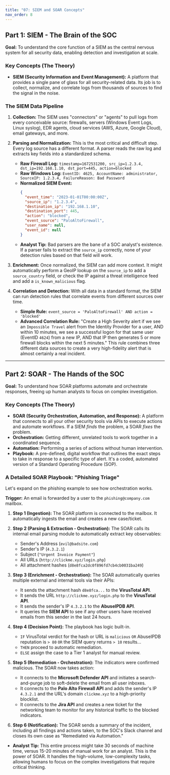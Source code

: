 ```yaml
---
title: "07: SIEM and SOAR Concepts"
nav_order: 8
---
```


## Part 1: SIEM - The Brain of the SOC

**Goal:** To understand the core function of a SIEM as the central nervous system for all security data, enabling detection and investigation at scale.

### Key Concepts (The Theory)

- **SIEM (Security Information and Event Management):** A platform that provides a single pane of glass for all security-related data. Its job is to collect, normalize, and correlate logs from thousands of sources to find the signal in the noise.

### The SIEM Data Pipeline

1.  **Collection:** The SIEM uses "connectors" or "agents" to pull logs from every conceivable source: firewalls, servers (Windows Event Logs, Linux syslog), EDR agents, cloud services (AWS, Azure, Google Cloud), email gateways, and more.

2.  **Parsing and Normalization:** This is the most critical and difficult step. Every log source has a different format. A parser reads the raw log and extracts key fields into a standardized schema.

    - **Raw Firewall Log:** `timestamp=1672531200, src_ip=1.2.3.4, dst_ip=192.168.1.10, dst_port=445, action=blocked`
    - **Raw Windows Log:** `EventID: 4625, AccountName: administrator, SourceIP: 1.2.3.4, FailureReason: Bad Password`
    - **Normalized SIEM Event:**
      ```json
      {
        "event_time": "2023-01-01T00:00:00Z",
        "source_ip": "1.2.3.4",
        "destination_ip": "192.168.1.10",
        "destination_port": 445,
        "action": "blocked",
        "event_source": "PaloAltoFirewall",
        "user_name": null,
        "event_id": null
      }
      ```
    - **Analyst Tip:** Bad parsers are the bane of a SOC analyst's existence. If a parser fails to extract the `source_ip` correctly, none of your detection rules based on that field will work.

3.  **Enrichment:** Once normalized, the SIEM can add more context. It might automatically perform a GeoIP lookup on the `source_ip` to add a `source_country` field, or check the IP against a threat intelligence feed and add a `is_known_malicious` flag.

4.  **Correlation and Detection:** With all data in a standard format, the SIEM can run detection rules that correlate events from different sources over time.
    - **Simple Rule:** `event_source = 'PaloAltoFirewall' AND action = 'blocked'`
    - **Advanced Correlation Rule:** "Create a High Severity alert if we see an `Impossible Travel` alert from the Identity Provider for a user, AND within 10 minutes, we see a successful logon for that same user (EventID `4624`) from a new IP, AND that IP then generates 5 or more firewall blocks within the next 5 minutes." This rule combines three different data sources to create a very high-fidelity alert that is almost certainly a real incident.

---

## Part 2: SOAR - The Hands of the SOC

**Goal:** To understand how SOAR platforms automate and orchestrate responses, freeing up human analysts to focus on complex investigation.

### Key Concepts (The Theory)

- **SOAR (Security Orchestration, Automation, and Response):** A platform that connects to all your other security tools via APIs to execute actions and automate workflows. If a SIEM _finds_ the problem, a SOAR _fixes_ the problem.
- **Orchestration:** Getting different, unrelated tools to work together in a coordinated sequence.
- **Automation:** Performing a series of actions without human intervention.
- **Playbook:** A pre-defined, digital workflow that outlines the exact steps to take in response to a specific type of alert. It's a coded, automated version of a Standard Operating Procedure (SOP).

### A Detailed SOAR Playbook: "Phishing Triage"

Let's expand on the phishing example to see how orchestration works.

**Trigger:** An email is forwarded by a user to the `phishing@company.com` mailbox.

1.  **Step 1 (Ingestion):** The SOAR platform is connected to the mailbox. It automatically ingests the email and creates a new case/ticket.

2.  **Step 2 (Parsing & Extraction - Orchestration):** The SOAR calls its internal email parsing module to automatically extract key observables:

    - Sender's Address (`evil@badsite.com`)
    - Sender's IP (`4.3.2.1`)
    - Subject (`"Urgent Invoice Payment"`)
    - All URLs (`http://clickme.xyz/login.php`)
    - All attachment hashes (`d8e8fca2dc0f896fd7cb4cb0031ba249`)

3.  **Step 3 (Enrichment - Orchestration):** The SOAR automatically queries multiple external and internal tools via their APIs:

    - It sends the attachment hash `d8e8fca...` to the **VirusTotal API**.
    - It sends the URL `http://clickme.xyz/login.php` to the **VirusTotal API**.
    - It sends the sender's IP `4.3.2.1` to the **AbuseIPDB API**.
    - It queries the **SIEM API** to see if any other users have received emails from this sender in the last 24 hours.

4.  **Step 4 (Decision Point):** The playbook has logic built-in.

    - `IF` VirusTotal verdict for the hash or URL is `malicious` `OR` AbuseIPDB reputation is `> 80` `OR` the SIEM query returns `> 10` results...
    - `THEN` proceed to automatic remediation.
    - `ELSE` assign the case to a Tier 1 analyst for manual review.

5.  **Step 5 (Remediation - Orchestration):** The indicators were confirmed malicious. The SOAR now takes action:

    - It connects to the **Microsoft Defender API** and initiates a search-and-purge job to soft-delete the email from all user inboxes.
    - It connects to the **Palo Alto Firewall API** and adds the sender's IP `4.3.2.1` and the URL's domain `clickme.xyz` to a high-priority blocklist.
    - It connects to the **Jira API** and creates a new ticket for the networking team to monitor for any historical traffic to the blocked indicators.

6.  **Step 6 (Notification):** The SOAR sends a summary of the incident, including all findings and actions taken, to the SOC's Slack channel and closes its own case as "Remediated via Automation."

- **Analyst Tip:** This entire process might take 30 seconds of machine time, versus 15-20 minutes of manual work for an analyst. This is the power of SOAR. It handles the high-volume, low-complexity tasks, allowing humans to focus on the complex investigations that require critical thinking.
